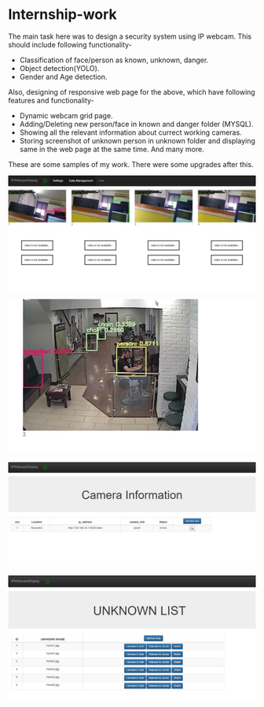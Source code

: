 # Internship-work

The main task here was to design a security system using IP webcam. This should include following functionality-
* Classification of face/person as known, unknown, danger.
* Object detection(YOLO).
* Gender and Age detection.


Also, designing of responsive web page for the above, which have following features and functionality-
* Dynamic webcam grid page.
* Adding/Deleting new person/face in known and danger folder (MYSQL).
* Showing all the relevant information about currect working cameras.
* Storing screenshot of unknown person in unknown folder and displaying same in the web page at the same time.
And many more.



These are some samples of my work. There were some upgrades after this.

![](1.JPG)

![](4.JPG)

![](caminfo.JPG)

![](unknown.JPG)
